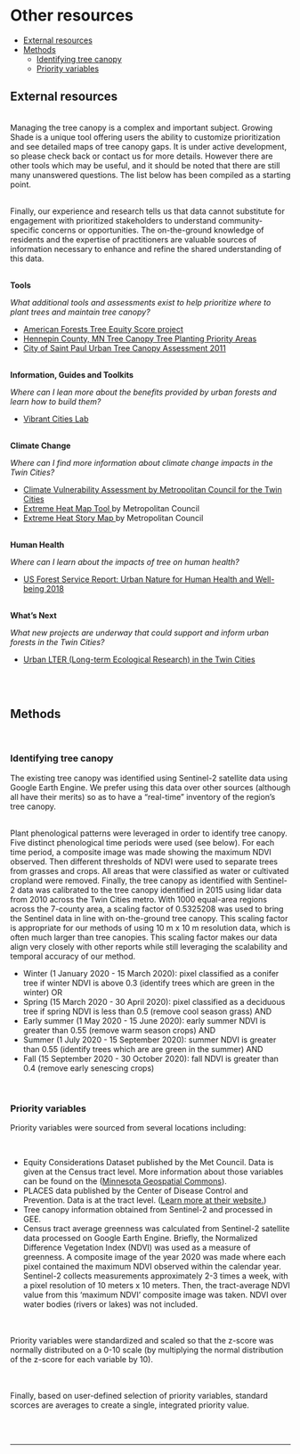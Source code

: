 Other resources
================

-   [External resources](#external-resources)
-   [Methods](#methods)
    -   [Identifying tree canopy](#identifying-tree-canopy)
    -   [Priority variables](#priority-variables)

## External resources

<br> Managing the tree canopy is a complex and important subject.
Growing Shade is a unique tool offering users the ability to customize
prioritization and see detailed maps of tree canopy gaps. It is under
active development, so please check back or contact us for more details.
However there are other tools which may be useful, and it should be
noted that there are still many unanswered questions. The list below has
been compiled as a starting point.

<br> Finally, our experience and research tells us that data cannot
substitute for engagement with prioritized stakeholders to understand
community-specific concerns or opportunities. The on-the-ground
knowledge of residents and the expertise of practitioners are valuable
sources of information necessary to enhance and refine the shared
understanding of this data.

<br> **Tools**

*What additional tools and assessments exist to help prioritize where to
plant trees and maintain tree canopy?*

-   <a href = "https://www.americanforests.org/our-work/tree-equity-score/" target = "_blank">American
    Forests Tree Equity Score project</a>
-   <a href = "https://gis-hennepin.opendata.arcgis.com/pages/tree-planting" target = "_blank">Hennepin
    County, MN Tree Canopy Tree Planting Priority Areas</a>
-   <a href = "https://www.stpaul.gov/departments/parks-recreation/natural-resources/forestry/urban-tree-canopy-assessment" target = "_blank">City
    of Saint Paul Urban Tree Canopy Assessment 2011</a>

<br> **Information, Guides and Toolkits**

*Where can I lean more about the benefits provided by urban forests and
learn how to build them?*

-   <a href = "https://www.vibrantcitieslab.com/" target = "_blank">Vibrant
    Cities Lab</a>

<br> **Climate Change**

*Where can I find more information about climate change impacts in the
Twin Cities?*

-   <a href = "https://www.fs.usda.gov/sites/default/files/fs_media/fs_document/urbannatureforhumanhealthandwellbeing_508_01_30_18.pdf%22 %EF%BF%BDHYPERLINK %22https://metrocouncil.org/Communities/Planning/Local-Planning-Assistance/CVA.aspx"                 target = "_blank">Climate
    Vulnerability Assessment by Metropolitan Council for the Twin
    Cities</a>
-   <a href = "https://metrocouncil.maps.arcgis.com/apps/webappviewer/index.html?id=fd0956de60c547ea9dea736f35b3b57e"
              target = "_blank">Extreme Heat Map Tool </a> by
    Metropolitan Council
-   <a href = "https://metrocouncil.maps.arcgis.com/apps/MapJournal/index.html?appid=7d9cdd3929e9439bb5b25aa1186d5783"
              target = "_blank">Extreme Heat Story Map </a> by
    Metropolitan Council

<br> **Human Health**

*Where can I learn about the impacts of tree on human health?*

-   <a href = "https://www.fs.usda.gov/sites/default/files/fs_media/fs_document/urbannatureforhumanhealthandwellbeing_508_01_30_18.pdf" target = "_blank">US
    Forest Service Report: Urban Nature for Human Health and Well-being
    2018</a>

<br> **What’s Next**

*What new projects are underway that could support and inform urban
forests in the Twin Cities?*

-   <a href = "https://mspurbanlter.umn.edu/overview" target = "_blank">Urban
    LTER (Long-term Ecological Research) in the Twin Cities</a>

<br><br>

## Methods

<br>

### Identifying tree canopy

The existing tree canopy was identified using Sentinel-2 satellite data
using Google Earth Engine. We prefer using this data over other sources
(although all have their merits) so as to have a “real-time” inventory
of the region’s tree canopy.

<br> Plant phenological patterns were leveraged in order to identify
tree canopy. Five distinct phenological time periods were used (see
below). For each time period, a composite image was made showing the
maximum NDVI observed. Then different thresholds of NDVI were used to
separate trees from grasses and crops. All areas that were classified as
water or cultivated cropland were removed. Finally, the tree canopy as
identified with Sentinel-2 data was calibrated to the tree canopy
identified in 2015 using lidar data from 2010 across the Twin Cities
metro. With 1000 equal-area regions across the 7-county area, a scaling
factor of 0.5325208 was used to bring the Sentinel data in line with
on-the-ground tree canopy. This scaling factor is appropriate for our
methods of using 10 m x 10 m resolution data, which is often much larger
than tree canopies. This scaling factor makes our data align very
closely with other reports while still leveraging the scalability and
temporal accuracy of our method. <br>

-   Winter (1 January 2020 - 15 March 2020): pixel classified as a
    conifer tree if winter NDVI is above 0.3 (identify trees which are
    green in the winter) OR
-   Spring (15 March 2020 - 30 April 2020): pixel classified as a
    deciduous tree if spring NDVI is less than 0.5 (remove cool season
    grass) AND
-   Early summer (1 May 2020 - 15 June 2020): early summer NDVI is
    greater than 0.55 (remove warm season crops) AND
-   Summer (1 July 2020 - 15 September 2020): summer NDVI is greater
    than 0.55 (identify trees which are are green in the summer) AND
-   Fall (15 September 2020 - 30 October 2020): fall NDVI is greater
    than 0.4 (remove early senescing crops)

<br>

### Priority variables

Priority variables were sourced from several locations including:

<br>

-   Equity Considerations Dataset published by the Met Council. Data is
    given at the Census tract level. More information about those
    variables can be found on the
    (<a href="https://gisdata.mn.gov/dataset/us-mn-state-metc-society-equity-considerations" target="_blank">Minnesota
    Geospatial Commons</a>).
-   PLACES data published by the Center of Disease Control and
    Prevention. Data is at the tract level.
    (<a href="https://www.cdc.gov/places/index.html" target="_blank">Learn
    more at their website.</a>)
-   Tree canopy information obtained from Sentinel-2 and processed in
    GEE.
-   Census tract average greenness was calculated from Sentinel-2
    satellite data processed on Google Earth Engine. Briefly, the
    Normalized Difference Vegetation Index (NDVI) was used as a measure
    of greenness. A composite image of the year 2020 was made where each
    pixel contained the maximum NDVI observed within the calendar year.
    Sentinel-2 collects measurements approximately 2-3 times a week,
    with a pixel resolution of 10 meters x 10 meters. Then, the
    tract-average NDVI value from this ‘maximum NDVI’ composite image
    was taken. NDVI over water bodies (rivers or lakes) was not
    included.

<br><br> Priority variables were standardized and scaled so that the
z-score was normally distributed on a 0-10 scale (by multiplying the
normal distribution of the z-score for each variable by 10).

<br><br> Finally, based on user-defined selection of priority variables,
standard scorces are averages to create a single, integrated priority
value.

<br>

<!-- https://browser.creodias.eu/#lat=45.15999&lng=-92.79540&zoom=15&time=2020-07-05&preset=3_NDVI&datasource=Sentinel-2%20L1C -->
<br>
<hr>

<br>
